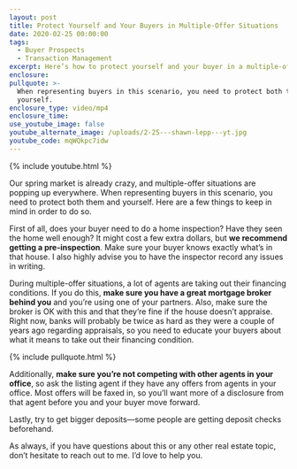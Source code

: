 ```yaml
---
layout: post
title: Protect Yourself and Your Buyers in Multiple-Offer Situations
date: 2020-02-25 00:00:00
tags:
  - Buyer Prospects
  - Transaction Management
excerpt: Here’s how to protect yourself and your buyer in a multiple-offer situation.
enclosure:
pullquote: >-
  When representing buyers in this scenario, you need to protect both them and
  yourself.
enclosure_type: video/mp4
enclosure_time:
use_youtube_image: false
youtube_alternate_image: /uploads/2-25---shawn-lepp---yt.jpg
youtube_code: mqWQkpc7idw
---
```


{% include youtube.html %}

Our spring market is already crazy, and multiple-offer situations are popping up everywhere. When representing buyers in this scenario, you need to protect both them and yourself. Here are a few things to keep in mind in order to do so.

First of all, does your buyer need to do a home inspection? Have they seen the home well enough? It might cost a few extra dollars, but **we recommend getting a pre-inspection**. Make sure your buyer knows exactly what’s in that house. I also highly advise you to have the inspector record any issues in writing.

During multiple-offer situations, a lot of agents are taking out their financing conditions. If you do this, **make sure you have a great mortgage broker behind you** and you’re using one of your partners. Also, make sure the broker is OK with this and that they’re fine if the house doesn’t appraise. Right now, banks will probably be twice as hard as they were a couple of years ago regarding appraisals, so you need to educate your buyers about what it means to take out their financing condition.

{% include pullquote.html %}

Additionally, **make sure you’re not competing with other agents in your office**, so ask the listing agent if they have any offers from agents in your office. Most offers will be faxed in, so you’ll want more of a disclosure from that agent before you and your buyer move forward.

Lastly, try to get bigger deposits—some people are getting deposit checks beforehand.

As always, if you have questions about this or any other real estate topic, don’t hesitate to reach out to me. I’d love to help you.